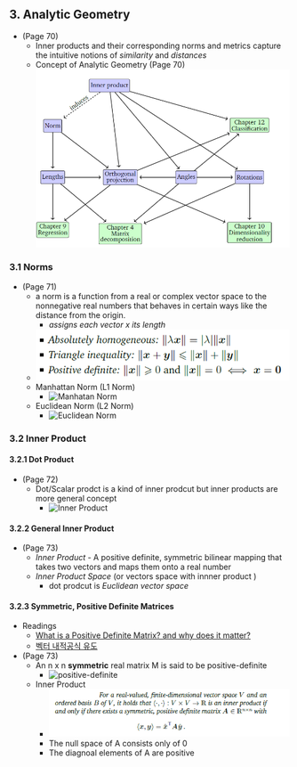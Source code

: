 ## 3. Analytic Geometry
* (Page 70)
  * Inner products and their corresponding norms and metrics capture the intuitive notions of *similarity* and *distances*
  * Concept of Analytic Geometry (Page 70)
 ![Concept of Analytic Geometry](https://github.com/kicom95/Math-For-Machine-Learning/blob/master/MML/Images/Concept%20of%20Analytic%20Geometry.PNG) 

### 3.1 Norms
* (Page 71)
  * a norm is a function from a real or complex vector space to the nonnegative real numbers that behaves in certain ways like the distance from the origin.
    * *assigns each vector x its length*
  * ![Norm Property](https://github.com/kicom95/Math-For-Machine-Learning/blob/master/MML/Images/norm_property.PNG)
  * Manhattan Norm (L1 Norm)
    * ![Manhatan Norm](https://wikimedia.org/api/rest_v1/media/math/render/svg/6909908a18e848414a32a6310c5c7fed3f18e7b6)
  * Euclidean Norm (L2 Norm)
    * ![Euclidean Norm](https://wikimedia.org/api/rest_v1/media/math/render/svg/4d2562bd8e6df0c2625fd9c0e0c09ee9b932785d)
    
### 3.2 Inner Product
#### 3.2.1 Dot Product
 * (Page 72)
   * Dot/Scalar prodct is a kind of inner prodcut but inner products are more general concept
     * ![Inner Product](https://wikimedia.org/api/rest_v1/media/math/render/svg/5bd0b488ad92250b4e7c2f8ac92f700f8aefddd5)
#### 3.2.2 General Inner Product
 * (Page 73)
   * *Inner Product* - A positive definite, symmetric bilinear mapping that takes two vectors and maps them onto a real number
   * *Inner Product Space* (or vectors space with innner product )
     * dot prodcut is *Euclidean vector space*
#### 3.2.3 Symmetric, Positive Definite Matrices
 * Readings
   * [What is a Positive Definite Matrix? and why does it matter?](https://towardsdatascience.com/what-is-a-positive-definite-matrix-181e24085abd)
   * [벡터 내적공식 유도](https://gyong0.tistory.com/21)
 * (Page 73)
   * An n x n **symmetric** real matrix M is said to be positive-definite
     * ![positive-definite](https://wikimedia.org/api/rest_v1/media/math/render/svg/4c7c64b7e5da9e0b4ae20e1890804507dc58f573)
   * Inner Product
     * ![inner product](https://github.com/kicom95/Math-For-Machine-Learning/blob/master/MML/Images/inner_product_positive-definite.PNG)  
     * The null space of A consists only of 0
     * The diagnoal elements of A are positive
